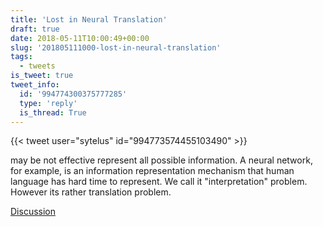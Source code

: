 ```yaml
---
title: 'Lost in Neural Translation'
draft: true
date: 2018-05-11T10:00:49+00:00
slug: '201805111000-lost-in-neural-translation'
tags:
  - tweets
is_tweet: true
tweet_info:
  id: '994774300375777285'
  type: 'reply'
  is_thread: True
---
```




{{< tweet user="sytelus" id="994773574455103490" >}}

may be not effective represent all possible information. A neural network, for example, is an information representation mechanism that human language has hard time to represent. We call it "interpretation" problem. However its rather translation problem.

[Discussion](https://x.com/sytelus/status/994774300375777285)
